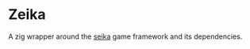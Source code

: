 # Zeika
A zig wrapper around the [seika](https://github.com/Chukobyte/seika) game framework and its dependencies.
